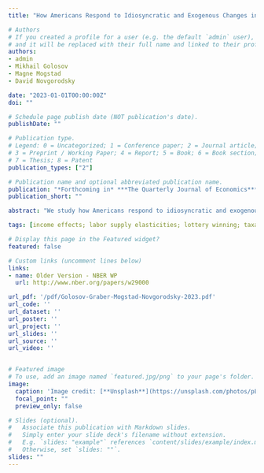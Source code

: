 ```yaml
---
title: "How Americans Respond to Idiosyncratic and Exogenous Changes in Household Wealth and Unearned Income"

# Authors
# If you created a profile for a user (e.g. the default `admin` user), write the username (folder name) here 
# and it will be replaced with their full name and linked to their profile.
authors:
- admin
- Mikhail Golosov
- Magne Mogstad
- David Novgorodsky

date: "2023-01-01T00:00:00Z"
doi: ""

# Schedule page publish date (NOT publication's date).
publishDate: ""

# Publication type.
# Legend: 0 = Uncategorized; 1 = Conference paper; 2 = Journal article;
# 3 = Preprint / Working Paper; 4 = Report; 5 = Book; 6 = Book section;
# 7 = Thesis; 8 = Patent
publication_types: ["2"]

# Publication name and optional abbreviated publication name.
publication: "*Forthcoming in* ***The Quarterly Journal of Economics***"
publication_short: "" 

abstract: "We study how Americans respond to idiosyncratic and exogenous changes in household wealth and unearned income. Our analyses combine administrative data on U.S. lottery winners with an event-study design. We first examine individual and household earnings responses to these windfall gains, finding significant and sizable wealth and income effects. On average, an extra dollar of unearned income in a given period reduces household labor earnings by about 50 cents, decreases total labor taxes by 10 cents, and increases consumption by 60 cents. These effects are heterogeneous across the income distribution, with households in higher quartiles of the income distribution reducing their earnings by a larger amount. Next, we examine margins of adjustment other than earnings and, in the course of doing so, address a number of important economic questions about how additional wealth or unearned income affect retirement decisions and labor market dynamics, family formation and dissolution, entrepreneurship and self-employment, and geographic mobility and neighborhood choice. Lastly, we carefully compare our findings to those reported in existing lottery studies. This comparison reveals that existing U.S. studies substantially underestimate wealth and income effects because they use measures that understate earnings responses and overstate wealth changes associated with lottery wins."

tags: [income effects; labor supply elasticities; lottery winning; taxation; universal basic income;]

# Display this page in the Featured widget?
featured: false

# Custom links (uncomment lines below)
links:
- name: Older Version - NBER WP
  url: http://www.nber.org/papers/w29000

url_pdf: '/pdf/Golosov-Graber-Mogstad-Novgorodsky-2023.pdf'
url_code: ''
url_dataset: ''
url_poster: ''
url_project: ''
url_slides: ''
url_source: ''
url_video: ''


# Featured image
# To use, add an image named `featured.jpg/png` to your page's folder. 
image:
  caption: 'Image credit: [**Unsplash**](https://unsplash.com/photos/pLCdAaMFLTE)'
  focal_point: ""
  preview_only: false

# Slides (optional).
#   Associate this publication with Markdown slides.
#   Simply enter your slide deck's filename without extension.
#   E.g. `slides: "example"` references `content/slides/example/index.md`.
#   Otherwise, set `slides: ""`.
slides: ""
---
```


